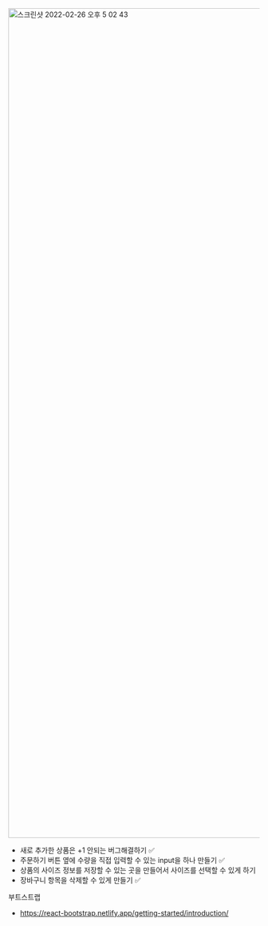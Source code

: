 <img width="1663" alt="스크린샷 2022-02-26 오후 5 02 43" src="https://user-images.githubusercontent.com/80310308/155835459-39922c27-006c-4f68-bb68-22d4a059ceb8.png">

- 새로 추가한 상품은 +1 안되는 버그해결하기 ✅
- 주문하기 버튼 옆에 수량을 직접 입력할 수 있는 input을 하나 만들기 ✅
- 상품의 사이즈 정보를 저장할 수 있는 곳을 만들어서 사이즈를 선택할 수 있게 하기
- 장바구니 항목을 삭제할 수 있게 만들기 ✅

부트스트랩
- https://react-bootstrap.netlify.app/getting-started/introduction/
